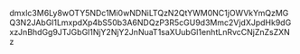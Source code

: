 dmxlc3M6Ly8wOTY5NDc1Mi0wNDNiLTQzN2QtYWM0NC1jOWVkYmQzMGQ3N2JAbGl1LmxpdXp4bS50b3A6NDQzP3R5cGU9d3Mmc2VjdXJpdHk9dGxzJnBhdGg9JTJGbGl1NjY2NjY2JnNuaT1saXUubGl1enhtLnRvcCNjZnZsZXNz
